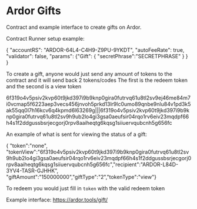 # Ardor Gifts

Contract and example interface to create gifts on Ardor.

Contract Runner setup example:

{
  "accountRS": "ARDOR-64L4-C4H9-Z9PU-9YKDT",
  "autoFeeRate": true,
  "validator": false,
  "params": {"Gift": 
    {
      "secretPhrase":"SECRETPHRASE"
     }
    }
}

To create a gift, anyone would just send any amount of tokens to the contract and it will send back 2 tokens/codes
The first is the redeem token and the second is a view token

6f319o4v5psiv2kvp60t9jkd397i9b9knp0gira0futrvq61u8tl2sv9ej46me84m7i0vcmap5f6223aep3vecs456jnvoh5prkd13lr9lc0umo89qnbe9nlu84v1pd3k5ak55qq0l7h16kcv6q4kpmd6l63269g|||6f319o4v5psiv2kvp60t9jkd397i9b9knp0gira0futrvq61u8tl2sv9h9ub2lo4gi3gsa0aeufsir04rqo1rv6eiv23mqdpf66h4s1f2ddgussbsrjecgorj0rpv8aaiheqtg6kqsg1siiuervqubcnh5g656fc

An example of what is sent for viewing the status of a gift:

{ "token":"none", "tokenView":"6f319o4v5psiv2kvp60t9jkd397i9b9knp0gira0futrvq61u8tl2sv9h9ub2lo4gi3gsa0aeufsir04rqo1rv6eiv23mqdpf66h4s1f2ddgussbsrjecgorj0rpv8aaiheqtg6kqsg1siiuervqubcnh5g656fc","recipient":"ARDOR-L84D-3YV4-TASR-GJHHK", "giftAmount":"150000000","giftType":"2","tokenType":"view"}

To redeem you would just fill in `token` with the valid redeem token

Example interface: https://ardor.tools/gift/